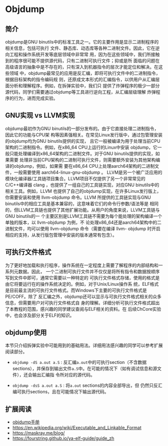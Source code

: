 # Objdump

<!-- toc -->

## 简介

objdump是GNU binutils中的标准工具之一。它的主要作用是显示二进制程序的相关信息，包括可执行
文件、静态库、动态库等各种二进制文件。因此，它在逆向工程和操作系统开发等底层领域中非常常
用，因为在这些领域中，我们所接触到的程序很可能不提供源代码，只有二进制可执行文件；抑或是所
面临的问题在高级语言的抽象中是不存在的，只有深入到机器指令的层次才能定位和解决。在这些领域
中，objdump最常见的应用是反汇编，即将可执行文件中的二进制指令，根据目标架构的指令编码规
则，还原成文本形式的汇编指令，以供用户从汇编层面分析和理解程序。例如，在拆弹实验中，我们只
提供了炸弹程序的极少一部分源代码，同学们需要通过objdump等工具进行逆向工程，从汇编层级理解
炸弹程序的行为，进而完成实验。

## GNU实现 vs LLVM实现

objdump最初作为GNU binutils的一部分发布的。由于它直接处理二进制指令，因此它的功能与CPU架
构等因素强相关。在常见Linux发行版中，通过包管理安装的objdump均为GNU binutils提供的实现，
且它一般被编译为用于处理当前CPU架构的二进制指令。例如，在x86_64 CPU上运行的Linux中安装
objdump，它一般只能处理编译到x86_64架构的二进制文件。对于GNU binutils提供的实现，如果需要
处理非当前CPU架构的二进制可执行文件，则需要额外安装为其他架构编译的objdump，例如，如果需
要在x86_64 CPU上处理aarch64架构的二进制文件，一般需要使用 aarch64-linux-gnu-objdump 。
LLVM是另一个被广泛应用的模块化编译器/工具链项目集合。LLVM项目不仅提供了另一个非常常见的
C/C++编译器 clang ，也提供了一组自己的工具链实现，对应GNU binutils中的相关工具。例如，LLVM
也提供了自己的objdump实现，在许多Linux发行版上，你需要安装和使用 llvm-objdump 命令。LLVM
所提供的工具链实现与GNU binutils中的相应工具是基本兼容的，这意味着它们的命令行参数/语法等是
相同的，但LLVM工具链也提供了其他扩展功能。从用户的角度来说，LLVM工具链与GNU binutils的一
个主要区别是LLVM工具链不需要为每个能处理的架构编译一个单独的版本，以 llvm-objdump 为例，不
论处理x86_64还是aarch64架构中的二进制文件，均可以使用 llvm-objdump 命令（需要在编译 llvm-
objdump 时开启相应的支持，从发行版包管理中安装的版本通常有包含）。

## 可执行文件格式

为了更好地加载和执行程序，操作系统在一定程度上需要了解程序的内部结构和一系列元数据。因此，
一个二进制可执行文件并不仅仅是将所有指令和数据按顺序写到文件中即可，通常它需要以一种特定的
可执行文件格式存储，使用的格式是由它将要运行在的操作系统决定的。例如，对于Unix/Linux操作系
统，ELF格式是目前最主流的可执行文件格式。而Windows下主要的可执行文件格式是PE/COFF。除了
反汇编之外，objdump还可以显示与可执行文件格式相关的众多信息，但需要用户对可执行文件格式自
身的理解。详细分析可执行文件格式超出了本教程的范围，感兴趣的同学建议查阅与ELF相关的资料。在
后续ChCore实验中，也会涉及部分关于ELF的知识。

## objdump使用

本节只介绍拆弹实验中可能用到的基础用法。详细用法感兴趣的同学可以参考扩展阅读部分。

- `objdump -dS a.out a.S` : 反汇编`a.out`中的可执行section（不含数据
sections），并保存到输出文件`a.S`中。在可能的情况下（如有调试信息和源文件），还会输出汇编指
令所对应的源代码。

- `objdump -dsS a.out a.S` : 将`a.out` sections的内容全部导出，但
仍然只反汇编可执行sections，且在可能情况下输出源代码。

## 扩展阅读

- [objdump手册](https://man7.org/linux/man-pages/man1/objdump.1.html)
- <https://en.wikipedia.org/wiki/Executable_and_Linkable_Format>
- <https://maskray.me/blog/>
- <https://fourstring.github.io/ya-elf-guide/guide_zh>
